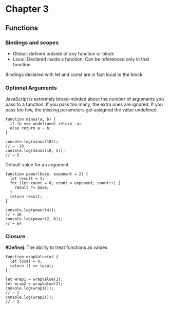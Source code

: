 # Chapter 3
## Functions

### Bindings and scopes
- Global: defined outside of any function or block
- Local: Declared inside a function. Can be referenced only in that function

Bindings declared with let and const are in fact local to the block

### Optional Arguments
JavaScript is extremely broad-minded about the number of arguments you pass to a function. If you pass too many, the extra ones are ignored. If you pass too few, the missing parameters get assigned the value undefined.
```
function minus(a, b) {
  if (b === undefined) return -a;
  else return a - b;
}

console.log(minus(10));
// → -10
console.log(minus(10, 5));
// → 5
```

Default value for an argument
```
function power(base, exponent = 2) {
  let result = 1;
  for (let count = 0; count < exponent; count++) {
    result *= base;
  }
  return result;
}

console.log(power(4));
// → 16
console.log(power(2, 6));
// → 64
```

### Closure
<b>#Definej</b>: The ability to treat functions as values

```
function wrapValue(n) {
  let local = n;
  return () => local;
}

let wrap1 = wrapValue(1);
let wrap2 = wrapValue(2);
console.log(wrap1());
// → 1
console.log(wrap2());
// → 2
```

